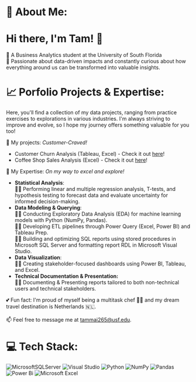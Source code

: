# 💫 About Me:
# Hi there, I'm Tam! 👋 
🌱 A Business Analytics student at the University of South Florida 
<br> 🤔 Passionate about data-driven impacts and constantly curious about how everything around us can be transformed into valuable insights.

# 📈 Porfolio Projects & Expertise: 
Here, you'll find a collection of my data projects, ranging from practice exercises to explorations in various industries. 
I'm always striving to improve and evolve, so I hope my journey offers something valuable for you too!

🔭 My projects: _Customer-Craved!_
- Customer Churn Analysis (Tableau, Excel) - Check it out [here](https://github.com/tammai1610/Customer-Churn-Analysis-Tableau)!
- Coffee Shop Sales Analysis (Excel) - Check it out [here](https://github.com/tammai1610/Excel-Coffee-Shop-Sales)!

🔭 My Expertise: _On my way to excel and explore!_
- **Statistical Analysis**:
  <br> 👩‍💻 Performing linear and multiple regression analysis, T-tests, and hypothesis testing to forecast data and evaluate uncertainty for informed decision-making.
- **Data Modeling & Querying**:
  <br> 👩‍💻 Conducting Exploratory Data Analysis (EDA) for machine learning models with Python (NumPy, Pandas).
  <br> 👩‍💻 Developing ETL pipelines through Power Query (Excel, Power BI) and Tableau Prep.
  <br> 👩‍💻 Building and optimizing SQL reports using stored procedures in Microsoft SQL Server and formatting report RDL in Microsoft Visual Studio.
- **Data Visualization**:
  <br> 👩‍💻 Creating stakeholder-focused dashboards using Power BI, Tableau, and Excel.
- **Technical Documentation & Presentation:**
  <br> 👩‍💻 Documenting & Presenting reports tailored to both non-technical users and technical stakeholders.

💕 Fun fact: I'm proud of myself being a multitask chef 👩‍🍳 and my dream travel destination is Netherlands 🇳🇱. <br><br>📫 Feel free to message me at tammai265@usf.edu.<br>


# 💻 Tech Stack:
![MicrosoftSQLServer](https://img.shields.io/badge/Microsoft%20SQL%20Server-CC2927?style=for-the-badge&logo=microsoft%20sql%20server&logoColor=white) ![Visual Studio](https://img.shields.io/badge/Visual%20Studio-5C2D91.svg?style=for-the-badge&logo=visual-studio&logoColor=white) ![Python](https://img.shields.io/badge/python-3670A0?style=for-the-badge&logo=python&logoColor=ffdd54) ![NumPy](https://img.shields.io/badge/numpy-%23013243.svg?style=for-the-badge&logo=numpy&logoColor=white) ![Pandas](https://img.shields.io/badge/pandas-%23150458.svg?style=for-the-badge&logo=pandas&logoColor=white) ![Power Bi](https://img.shields.io/badge/power_bi-F2C811?style=for-the-badge&logo=powerbi&logoColor=black) ![Microsoft Excel](https://img.shields.io/badge/Microsoft_Excel-217346?style=for-the-badge&logo=microsoft-excel&logoColor=white)


